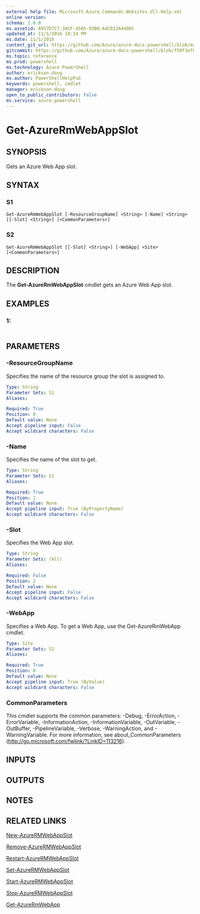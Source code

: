 ```yaml
---
external help file: Microsoft.Azure.Commands.Websites.dll-Help.xml
online version: 
schema: 2.0.0
ms.assetid: A957D7C7-30CF-4505-93B0-A4C013A4406C
updated_at: 11/1/2016 10:24 PM
ms.date: 11/1/2016
content_git_url: https://github.com/Azure/azure-docs-powershell/blob/master/azureps-cmdlets-docs/ResourceManager/AzureRM.Websites/v2.1.0/Get-AzureRMWebAppSlot.md
gitcommit: https://github.com/Azure/azure-docs-powershell/blob/f59f3ef60bc592383812213e69fd77ba950759ed/azureps-cmdlets-docs/ResourceManager/AzureRM.Websites/v2.1.0/Get-AzureRMWebAppSlot.md
ms.topic: reference
ms.prod: powershell
ms.technology: Azure PowerShell
author: erickson-doug
ms.author: PowerShellHelpPub
keywords: powershell, cmdlet
manager: erickson-doug
open_to_public_contributors: False
ms.service: azure-powershell
---
```


# Get-AzureRmWebAppSlot

## SYNOPSIS
Gets an Azure Web App slot.

## SYNTAX

### S1
```
Get-AzureRmWebAppSlot [-ResourceGroupName] <String> [-Name] <String> [[-Slot] <String>] [<CommonParameters>]
```

### S2
```
Get-AzureRmWebAppSlot [[-Slot] <String>] [-WebApp] <Site> [<CommonParameters>]
```

## DESCRIPTION
The **Get-AzureRmWebAppSlot** cmdlet gets an Azure Web App slot.

## EXAMPLES

### 1:
```

```

## PARAMETERS

### -ResourceGroupName
Specifies the name of the resource group the slot is assigned to.

```yaml
Type: String
Parameter Sets: S1
Aliases: 

Required: True
Position: 0
Default value: None
Accept pipeline input: False
Accept wildcard characters: False
```

### -Name
Specifies the name of the slot to get.

```yaml
Type: String
Parameter Sets: S1
Aliases: 

Required: True
Position: 1
Default value: None
Accept pipeline input: True (ByPropertyName)
Accept wildcard characters: False
```

### -Slot
Specifies the Web App slot.

```yaml
Type: String
Parameter Sets: (All)
Aliases: 

Required: False
Position: 2
Default value: None
Accept pipeline input: False
Accept wildcard characters: False
```

### -WebApp
Specifies a Web App.
To get a Web App, use the Get-AzureRmWebApp cmdlet.

```yaml
Type: Site
Parameter Sets: S2
Aliases: 

Required: True
Position: 0
Default value: None
Accept pipeline input: True (ByValue)
Accept wildcard characters: False
```

### CommonParameters
This cmdlet supports the common parameters: -Debug, -ErrorAction, -ErrorVariable, -InformationAction, -InformationVariable, -OutVariable, -OutBuffer, -PipelineVariable, -Verbose, -WarningAction, and -WarningVariable. For more information, see about_CommonParameters (http://go.microsoft.com/fwlink/?LinkID=113216).

## INPUTS

## OUTPUTS

## NOTES

## RELATED LINKS

[New-AzureRMWebAppSlot](xref:ResourceManager/AzureRM.Websites/v2.1.0/New-AzureRMWebAppSlot.md)

[Remove-AzureRMWebAppSlot](xref:ResourceManager/AzureRM.Websites/v2.1.0/Remove-AzureRMWebAppSlot.md)

[Restart-AzureRMWebAppSlot](xref:ResourceManager/AzureRM.Websites/v2.1.0/Restart-AzureRMWebAppSlot.md)

[Set-AzureRMWebAppSlot](xref:ResourceManager/AzureRM.Websites/v2.1.0/Set-AzureRMWebAppSlot.md)

[Start-AzureRMWebAppSlot](xref:ResourceManager/AzureRM.Websites/v2.1.0/Start-AzureRMWebAppSlot.md)

[Stop-AzureRMWebAppSlot](xref:ResourceManager/AzureRM.Websites/v2.1.0/Stop-AzureRMWebAppSlot.md)

[Get-AzureRmWebApp](xref:ResourceManager/AzureRM.Websites/v2.1.0/Get-AzureRmWebApp.md)



